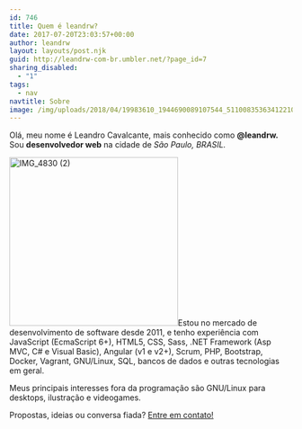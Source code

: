 ```yaml
---
id: 746
title: Quem é leandrw?
date: 2017-07-20T23:03:57+00:00
author: leandrw
layout: layouts/post.njk
guid: http://leandrw-com-br.umbler.net/?page_id=7
sharing_disabled:
  - "1"
tags:
  - nav
navtitle: Sobre
image: /img/uploads/2018/04/19983610_1944690089107544_5110083536341221085_o-min.jpg
---
```

Olá, meu nome é Leandro Cavalcante, mais conhecido como <b>@leandrw. </b>Sou <b>desenvolvedor web</b> na cidade de <i>São Paulo, BRASIL. </i>

<img class="alignleft size-medium wp-image-922" src="/img/uploads/2018/09/IMG_4830-2-300x300.jpg" alt="IMG_4830 (2)" width="300" height="300" />Estou no mercado de desenvolvimento de software desde 2011, e tenho experiência com JavaScript (EcmaScript 6+), HTML5, CSS, Sass, .NET Framework (Asp MVC, C# e Visual Basic), Angular (v1 e v2+), Scrum, PHP, Bootstrap, Docker, Vagrant, GNU/Linux, SQL, bancos de dados e outras tecnologias em geral.

Meus principais interesses fora da programação são GNU/Linux para desktops, ilustração e videogames.

Propostas, ideias ou conversa fiada? <a href="https://leandrw.com.br/contato/">Entre em contato!</a>
